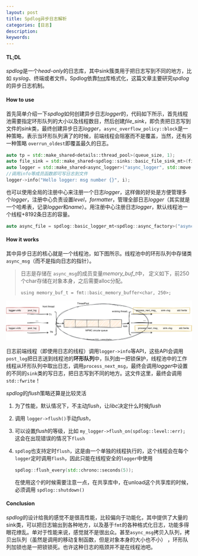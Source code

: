```yaml
---
layout: post
title: Spdlog异步日志解析
categories: [日志]
description: 
keywords: 
---
```


#### TL;DL

*spdlog*是一个*head-only*的日志库，其中sink簇类用于把日志写到不同的地方，比如 *syslog*、终端或者文件。Spdlog依靠[fmt](https://github.com/fmtlib/fmt)库格式化，这篇文章主要研究*spdlog*的异步日志机制。

#### How to use 

首先简单介绍一下*spdlog*如何创建异步日志*logger*的，代码如下所示，首先线程池需要指定环形队列的大小以及线程数目，然后创建*file_sink*，即负责把日志写到文件的*sink*类，最终创建异步日志*logger*，`async_overflow_policy::block`是一种策略，表示当环形队列满了的时候，前端线程会阻塞而不是覆盖，当然，还有另一种策略 `overrun_oldest`即覆盖最久的日志。

```c++
auto tp = std::make_shared<details::thread_pool>(queue_size, 1);
auto file_sink = std::make_shared<spdlog::sinks::basic_file_sink_mt>(filename, true);
auto logger = std::make_shared<async_logger>("async_logger", std::move(file_sink), std::move(tp), async_overflow_policy::block);
//调用info等成员函数即可写日志到文件
logger->info("Hello logger: msg number {}", i);
```

也可以使用全局的注册中心来注册一个日志*logger*，这样做的好处是方便管理多个*logger*，注册中心负责设置*level*，*formatter*，管理全部日志*logger*（其实就是一个哈希表，记录*logger*和*name*）。用注册中心注册日志*logger*，默认线程池一个线程+8192条日志的容量。

```c++
auto async_file = spdlog::basic_logger_mt<spdlog::async_factory>("async_file_logger", "logs/async_log.txt");
```

#### How it works

其中异步日志的核心就是一个线程池，如下图所示。线程池中的环形队列中存储类 `async_msg`（而不是指向日志的指针）。

> 日志是存储在 `async_msg`的成员变量*memory_buf_t*中， 定义如下，前250个char存储在对象本身，之后需要alloc分配。
>
> ```
> using memory_buf_t = fmt::basic_memory_buffer<char, 250>; 
> ```

![spdlog.drawio](\images\log\spdlog.drawio.svg)



日志前端线程（即使用日志的线程）调用`logger->info`等API，这些API会调用`post_log`把日志送到线程池的**环形队列**中，队列由一把锁保护，线程池中的工作线程从环形队列中取出日志，调用`process_next_msg`，最终会调用*logger*中设置的不同的`sink`类的写日志，把日志写到不同的地方。这文件这里，最终会调用 `std::fwrite`！

*spdlog*的*flush*策略还算是比较灵活

1. 为了性能，默认情况下，不主动*flush*，让*libc*决定什么时候*flush*

2. 调用 `logger->flush()`手动*flush*，

3. 可以设置*flush*的等级，比如 `my_logger->flush_on(spdlog::level::err); `这会在出现错误的情况下`flush`

4. `spdlog`也支持定时`flush`，这是由一个单独的线程执行的，这个线程会在每个`logger`定时调用`flush`，因此只能在线程安全的`logger`中使用

   ```c++
   spdlog::flush_every(std::chrono::seconds(5));
   ```

   在使用这个的时候需要注意一点，在共享库中，在unload这个共享库的时候，必须调用 `spdlog::shutdown()`

#### Conclusion

*spdlog*的设计给我的感觉不是很高性能，比较偏向于功能化，其中提供了大量的sink类，可以把日志输出到各种地方，以及基于`fmt`的各种格式化日志，功能多得眼花缭乱。单对于性能来说，感觉就不是很出众。甚至`async_msg`拷贝入队列，拷贝出队列（虽然是调用的移动复制函数，但是对象本身的大小也不小） ，环形队列加锁也是一把锁锁死。也许这种日志的瓶颈并不是在线程池吧。